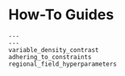 # How-To Guides

```{nbgallery}
---
---
variable_density_contrast
adhering_to_constraints
regional_field_hyperparameters
```
